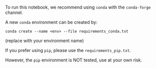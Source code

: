 To run this notebook, we recommend using `conda` with the `conda-forge` channel.

A new `conda` environment can be created by:
```shell
conda create --name <env> --file requirements_conda.txt
```
(replace <env> with your environment name)

If you prefer using `pip`, please use the `requirements_pip.txt`.

However, the `pip` environment is NOT tested, use at your own risk.